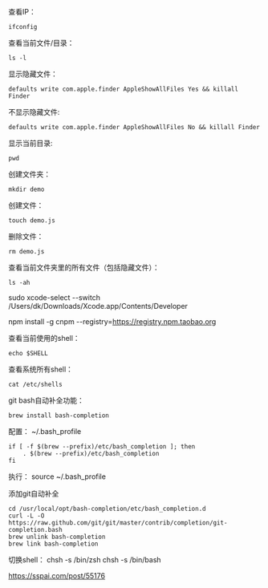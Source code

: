 
查看IP：

    ifconfig

查看当前文件/目录：

    ls -l 

显示隐藏文件：

    defaults write com.apple.finder AppleShowAllFiles Yes && killall Finder

不显示隐藏文件:

    defaults write com.apple.finder AppleShowAllFiles No && killall Finder

显示当前目录:

    pwd

创建文件夹：

    mkdir demo

创建文件：

    touch demo.js

删除文件：

    rm demo.js

查看当前文件夹里的所有文件（包括隐藏文件）：

    ls -ah


sudo xcode-select --switch /Users/dk/Downloads/Xcode.app/Contents/Developer

npm install -g cnpm --registry=https://registry.npm.taobao.org


查看当前使用的shell：

    echo $SHELL

查看系统所有shell：

    cat /etc/shells 

git bash自动补全功能：

    brew install bash-completion

配置：
    ~/.bash_profile

    if [ -f $(brew --prefix)/etc/bash_completion ]; then
        . $(brew --prefix)/etc/bash_completion
    fi

 执行：
    source ~/.bash_profile

添加git自动补全

    cd /usr/local/opt/bash-completion/etc/bash_completion.d
    curl -L -O https://raw.github.com/git/git/master/contrib/completion/git-completion.bash
    brew unlink bash-completion
    brew link bash-completion


切换shell：
    chsh -s /bin/zsh
    chsh -s /bin/bash

https://sspai.com/post/55176


